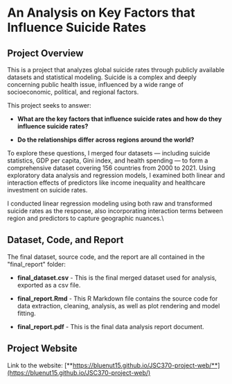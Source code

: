 # An Analysis on Key Factors that Influence Suicide Rates

## Project Overview

This is a project that analyzes global suicide rates through publicly available datasets and statistical modeling. Suicide is a complex and deeply concerning public health issue, influenced by a wide range of socioeconomic, political, and regional factors.

This project seeks to answer:

-   **What are the key factors that influence suicide rates and how do they influence suicide rates?**

-   **Do the relationships differ across regions around the world?**

To explore these questions, I merged four datasets — including suicide statistics, GDP per capita, Gini index, and health spending — to form a comprehensive dataset covering 156 countries from 2000 to 2021. Using exploratory data analysis and regression models, I examined both linear and interaction effects of predictors like income inequality and healthcare investment on suicide rates.

I conducted linear regression modeling using both raw and transformed suicide rates as the response, also incorporating interaction terms between region and predictors to capture geographic nuances.\

## Dataset, Code, and Report

The final dataset, source code, and the report are all contained in the "final_report" folder:

-   **final_dataset.csv** - This is the final merged dataset used for analysis, exported as a csv file.

-   **final_report.Rmd** - This R Markdown file contains the source code for data extraction, cleaning, analysis, as well as plot rendering and model fitting.

-   **final_report.pdf** - This is the final data analysis report document.

## Project Website

Link to the website: [**https://bluenut15.github.io/JSC370-project-web/**](https://bluenut15.github.io/JSC370-project-web/)
